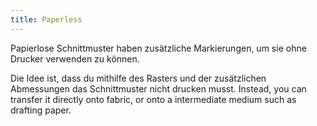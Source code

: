 ```yaml
---
title: Paperless
---
```


Papierlose Schnittmuster haben zusätzliche Markierungen, um sie ohne Drucker verwenden zu können.

Die Idee ist, dass du mithilfe des Rasters und der zusätzlichen Abmessungen das Schnittmuster nicht drucken musst. Instead, you can transfer it directly onto fabric, or onto a intermediate medium such as drafting paper.
